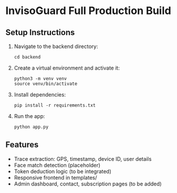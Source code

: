 # InvisoGuard Full Production Build

## Setup Instructions

1. Navigate to the backend directory:
   ```
   cd backend
   ```

2. Create a virtual environment and activate it:
   ```
   python3 -m venv venv
   source venv/bin/activate
   ```

3. Install dependencies:
   ```
   pip install -r requirements.txt
   ```

4. Run the app:
   ```
   python app.py
   ```

## Features
- Trace extraction: GPS, timestamp, device ID, user details
- Face match detection (placeholder)
- Token deduction logic (to be integrated)
- Responsive frontend in templates/
- Admin dashboard, contact, subscription pages (to be added)
